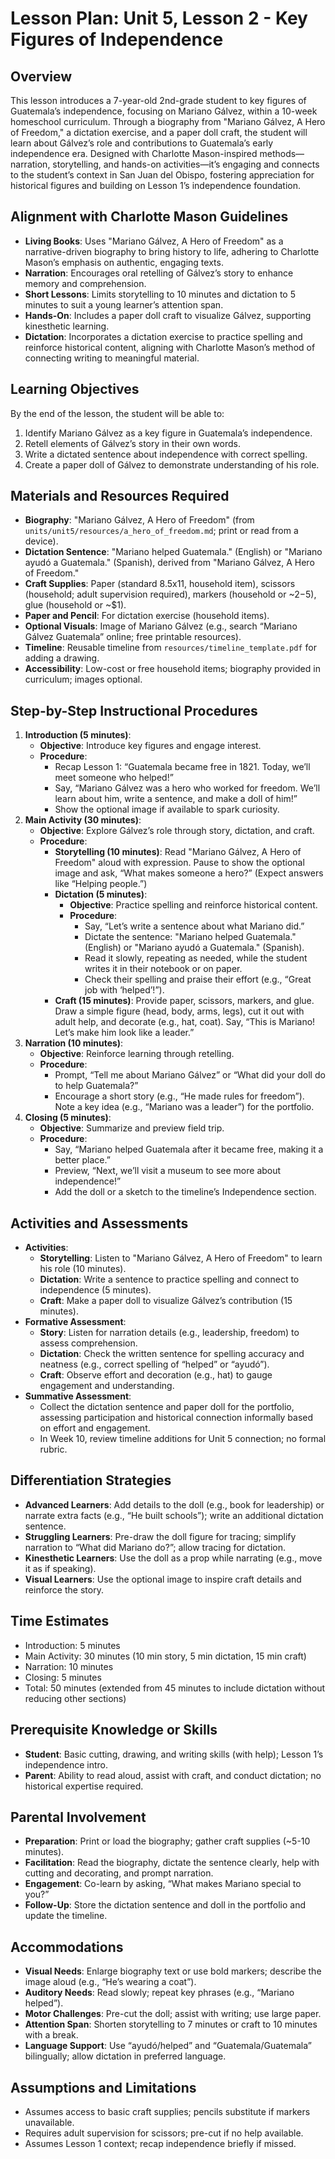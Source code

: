 # Lesson Plan: Unit 5, Lesson 2 - Key Figures of Independence

## Overview
This lesson introduces a 7-year-old 2nd-grade student to key figures of Guatemala’s independence, focusing on Mariano Gálvez, within a 10-week homeschool curriculum. Through a biography from "Mariano Gálvez, A Hero of Freedom," a dictation exercise, and a paper doll craft, the student will learn about Gálvez’s role and contributions to Guatemala’s early independence era. Designed with Charlotte Mason-inspired methods—narration, storytelling, and hands-on activities—it’s engaging and connects to the student’s context in San Juan del Obispo, fostering appreciation for historical figures and building on Lesson 1’s independence foundation.

## Alignment with Charlotte Mason Guidelines
- **Living Books**: Uses "Mariano Gálvez, A Hero of Freedom" as a narrative-driven biography to bring history to life, adhering to Charlotte Mason’s emphasis on authentic, engaging texts.
- **Narration**: Encourages oral retelling of Gálvez’s story to enhance memory and comprehension.
- **Short Lessons**: Limits storytelling to 10 minutes and dictation to 5 minutes to suit a young learner’s attention span.
- **Hands-On**: Includes a paper doll craft to visualize Gálvez, supporting kinesthetic learning.
- **Dictation**: Incorporates a dictation exercise to practice spelling and reinforce historical content, aligning with Charlotte Mason’s method of connecting writing to meaningful material.

## Learning Objectives
By the end of the lesson, the student will be able to:
1. Identify Mariano Gálvez as a key figure in Guatemala’s independence.
2. Retell elements of Gálvez’s story in their own words.
3. Write a dictated sentence about independence with correct spelling.
4. Create a paper doll of Gálvez to demonstrate understanding of his role.

## Materials and Resources Required
- **Biography**: "Mariano Gálvez, A Hero of Freedom" (from `units/unit5/resources/a_hero_of_freedom.md`; print or read from a device).
- **Dictation Sentence**: "Mariano helped Guatemala." (English) or "Mariano ayudó a Guatemala." (Spanish), derived from "Mariano Gálvez, A Hero of Freedom."
- **Craft Supplies**: Paper (standard 8.5x11, household item), scissors (household; adult supervision required), markers (household or ~$2-$5), glue (household or ~$1).
- **Paper and Pencil**: For dictation exercise (household items).
- **Optional Visuals**: Image of Mariano Gálvez (e.g., search “Mariano Gálvez Guatemala” online; free printable resources).
- **Timeline**: Reusable timeline from `resources/timeline_template.pdf` for adding a drawing.
- **Accessibility**: Low-cost or free household items; biography provided in curriculum; images optional.

## Step-by-Step Instructional Procedures
1. **Introduction (5 minutes)**:
   - **Objective**: Introduce key figures and engage interest.
   - **Procedure**:
     - Recap Lesson 1: “Guatemala became free in 1821. Today, we’ll meet someone who helped!”
     - Say, “Mariano Gálvez was a hero who worked for freedom. We’ll learn about him, write a sentence, and make a doll of him!”
     - Show the optional image if available to spark curiosity.
2. **Main Activity (30 minutes)**:
   - **Objective**: Explore Gálvez’s role through story, dictation, and craft.
   - **Procedure**:
     - **Storytelling (10 minutes)**: Read "Mariano Gálvez, A Hero of Freedom" aloud with expression. Pause to show the optional image and ask, “What makes someone a hero?” (Expect answers like “Helping people.”)
     - **Dictation (5 minutes)**:
       - **Objective**: Practice spelling and reinforce historical content.
       - **Procedure**:
         - Say, “Let’s write a sentence about what Mariano did.”
         - Dictate the sentence: "Mariano helped Guatemala." (English) or "Mariano ayudó a Guatemala." (Spanish).
         - Read it slowly, repeating as needed, while the student writes it in their notebook or on paper.
         - Check their spelling and praise their effort (e.g., “Great job with ‘helped’!”).
     - **Craft (15 minutes)**: Provide paper, scissors, markers, and glue. Draw a simple figure (head, body, arms, legs), cut it out with adult help, and decorate (e.g., hat, coat). Say, “This is Mariano! Let’s make him look like a leader.”
3. **Narration (10 minutes)**:
   - **Objective**: Reinforce learning through retelling.
   - **Procedure**:
     - Prompt, “Tell me about Mariano Gálvez” or “What did your doll do to help Guatemala?”
     - Encourage a short story (e.g., “He made rules for freedom”). Note a key idea (e.g., “Mariano was a leader”) for the portfolio.
4. **Closing (5 minutes)**:
   - **Objective**: Summarize and preview field trip.
   - **Procedure**:
     - Say, “Mariano helped Guatemala after it became free, making it a better place.”
     - Preview, “Next, we’ll visit a museum to see more about independence!”
     - Add the doll or a sketch to the timeline’s Independence section.

## Activities and Assessments
- **Activities**:
  - **Storytelling**: Listen to "Mariano Gálvez, A Hero of Freedom" to learn his role (10 minutes).
  - **Dictation**: Write a sentence to practice spelling and connect to independence (5 minutes).
  - **Craft**: Make a paper doll to visualize Gálvez’s contribution (15 minutes).
- **Formative Assessment**:
  - **Story**: Listen for narration details (e.g., leadership, freedom) to assess comprehension.
  - **Dictation**: Check the written sentence for spelling accuracy and neatness (e.g., correct spelling of “helped” or “ayudó”).
  - **Craft**: Observe effort and decoration (e.g., hat) to gauge engagement and understanding.
- **Summative Assessment**:
  - Collect the dictation sentence and paper doll for the portfolio, assessing participation and historical connection informally based on effort and engagement.
  - In Week 10, review timeline additions for Unit 5 connection; no formal rubric.

## Differentiation Strategies
- **Advanced Learners**: Add details to the doll (e.g., book for leadership) or narrate extra facts (e.g., “He built schools”); write an additional dictation sentence.
- **Struggling Learners**: Pre-draw the doll figure for tracing; simplify narration to “What did Mariano do?”; allow tracing for dictation.
- **Kinesthetic Learners**: Use the doll as a prop while narrating (e.g., move it as if speaking).
- **Visual Learners**: Use the optional image to inspire craft details and reinforce the story.

## Time Estimates
- Introduction: 5 minutes
- Main Activity: 30 minutes (10 min story, 5 min dictation, 15 min craft)
- Narration: 10 minutes
- Closing: 5 minutes
- Total: 50 minutes (extended from 45 minutes to include dictation without reducing other sections)

## Prerequisite Knowledge or Skills
- **Student**: Basic cutting, drawing, and writing skills (with help); Lesson 1’s independence intro.
- **Parent**: Ability to read aloud, assist with craft, and conduct dictation; no historical expertise required.

## Parental Involvement
- **Preparation**: Print or load the biography; gather craft supplies (~5-10 minutes).
- **Facilitation**: Read the biography, dictate the sentence clearly, help with cutting and decorating, and prompt narration.
- **Engagement**: Co-learn by asking, “What makes Mariano special to you?”
- **Follow-Up**: Store the dictation sentence and doll in the portfolio and update the timeline.

## Accommodations
- **Visual Needs**: Enlarge biography text or use bold markers; describe the image aloud (e.g., “He’s wearing a coat”).
- **Auditory Needs**: Read slowly; repeat key phrases (e.g., “Mariano helped”).
- **Motor Challenges**: Pre-cut the doll; assist with writing; use large paper.
- **Attention Span**: Shorten storytelling to 7 minutes or craft to 10 minutes with a break.
- **Language Support**: Use “ayudó/helped” and “Guatemala/Guatemala” bilingually; allow dictation in preferred language.

## Assumptions and Limitations
- Assumes access to basic craft supplies; pencils substitute if markers unavailable.
- Requires adult supervision for scissors; pre-cut if no help available.
- Assumes Lesson 1 context; recap independence briefly if missed.
